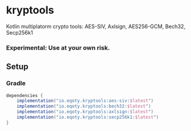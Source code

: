 # kryptools

Kotlin multiplatorm crypto tools: AES-SIV, Axlsign, AES256-GCM, Bech32, Secp256k1

### Experimental: Use at your own risk.


## Setup

### Gradle
```gradle
dependencies {
    implementation("io.eqoty.kryptools:aes-siv:$latest")
    implementation("io.eqoty.kryptools:bech32:$latest")
    implementation("io.eqoty.kryptools:axlsign:$latest")
    implementation("io.eqoty.kryptools:secp256k1:$latest")
}
```
